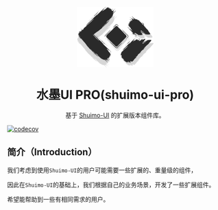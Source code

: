 <p align="center">
  <a href="https://shuimo.janghood.com" target="_blank" rel="noopener noreferrer">
    <img width="180" src="https://raw.githubusercontent.com/janghood/shuimo-ui-pro/master/icons/logo.svg" 
        alt="shuimo logo">
  </a>
</p>

<h1 align="center">水墨UI PRO(shuimo-ui-pro)</h1>

<p align="center">基于 <a href="https://github.com/janghood/shuimo-ui">Shuimo-UI</a> 的扩展版本组件库。</p>

[![codecov](https://codecov.io/gh/janghood/shuimo-ui-pro/branch/master/graph/badge.svg?token=5SM2NGMNOI)](https://codecov.io/gh/janghood/shuimo-ui-pro)

## 简介（Introduction）

我们考虑到使用`Shuimo-UI`的用户可能需要一些扩展的、重量级的组件，

因此在`Shuimo-UI`的基础上，我们根据自己的业务场景，开发了一些扩展组件。

希望能帮助到一些有相同需求的用户。


